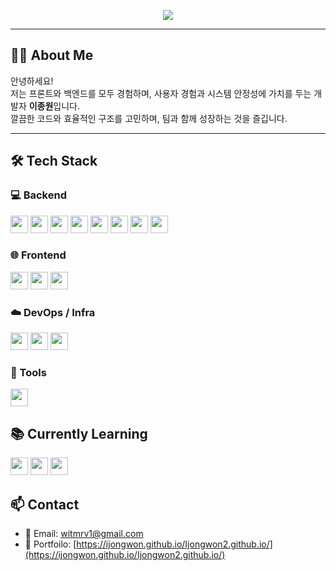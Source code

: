 <!-- 애니메이션 텍스트 -->
<p align="center">
    <img src="https://capsule-render.vercel.app/api?type=waving&height=200&color=gradient&text=풀스택%20개발자%20이종원입니다!&reversal=true&fontSize=35&fontAlign=73&fontAlignY=46" />
</p>

---

## 🧑‍💻 About Me

안녕하세요!  
저는 프론트와 백엔드를 모두 경험하며, 사용자 경험과 시스템 안정성에 가치를 두는 개발자 **이종원**입니다.  
깔끔한 코드와 효율적인 구조를 고민하며, 팀과 함께 성장하는 것을 즐깁니다.

---

## 🛠️ Tech Stack

### 💻 Backend
<p>
  <img src="https://img.shields.io/badge/Java-007396?style=flat&logo=java&logoColor=white" height="28"/>
  <img src="https://img.shields.io/badge/Spring-6DB33F?style=flat&logo=spring&logoColor=white" height="28"/>
  <img src="https://img.shields.io/badge/Spring_Boot-6DB33F?style=flat&logo=spring-boot&logoColor=white" height="28"/>
  <img src="https://img.shields.io/badge/Spring_Data_JPA-59666C?style=flat&logo=spring&logoColor=white" height="28"/>
  <img src="https://img.shields.io/badge/MySQL-4479A1?style=flat&logo=mysql&logoColor=white" height="28"/>
  <img src="https://img.shields.io/badge/PostgreSQL-4169E1?style=flat&logo=postgresql&logoColor=white" height="28"/>
  <img src="https://img.shields.io/badge/Oracle-F80000?style=flat&logo=oracle&logoColor=white" height="28"/>
  <img src="https://img.shields.io/badge/Firebase-FFCA28?style=flat&logo=firebase&logoColor=black" height="28"/>
</p>

### 🌐 Frontend
<p>
  <img src="https://img.shields.io/badge/JavaScript-F7DF1E?style=flat&logo=javascript&logoColor=black" height="28"/>
  <img src="https://img.shields.io/badge/TypeScript-3178C6?style=flat&logo=typescript&logoColor=white" height="28"/>
  <img src="https://img.shields.io/badge/React-20232A?style=flat&logo=react&logoColor=61DAFB" height="28"/>
</p>

### ☁️ DevOps / Infra
<p>
  <img src="https://img.shields.io/badge/AWS-232F3E?style=flat&logo=amazon-aws&logoColor=white" height="28"/>
  <img src="https://img.shields.io/badge/CloudFront-EF1A1A?style=flat&logo=amazon-cloudfront&logoColor=white" height="28"/>
  <img src="https://img.shields.io/badge/GitHub_Actions-2088FF?style=flat&logo=github-actions&logoColor=white" height="28"/>
</p>

### 🧰 Tools
<p>
  <img src="https://img.shields.io/badge/GitHub-181717?style=flat&logo=github&logoColor=white" height="28"/>
</p>

## 📚 Currently Learning
<p>
  <img src="https://img.shields.io/badge/React_Native-20232A?style=flat&logo=react&logoColor=61DAFB" height="28"/>
  <img src="https://img.shields.io/badge/MCP-000000?style=flat&logoColor=white" height="28"/>
  <img src="https://img.shields.io/badge/Python-3776AB?style=flat&logo=python&logoColor=white" height="28"/>
</p>

## 📫 Contact

- 📧 Email: witmrv1@gmail.com
- 📝 Portfoilo: [https://ijongwon.github.io/Ijongwon2.github.io/](https://ijongwon.github.io/Ijongwon2.github.io/)
